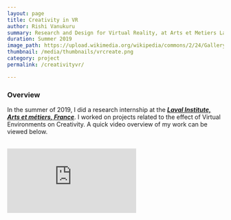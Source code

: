 ```yaml
---
layout: page
title: Creativity in VR
author: Rishi Vanukuru
summary: Research and Design for Virtual Reality, at Arts et Metiers Laval, France.
duration: Summer 2019
image_path: https://upload.wikimedia.org/wikipedia/commons/2/24/Galleryback.jpg
thumbnail: /media/thumbnails/vrcreate.png
category: project
permalink: /creativityvr/

---
```




### Overview

In the summer of 2019, I did a research internship at the [***Laval Institute, Arts et métiers, France***](https://artsetmetiers.fr/en/institut/laval). I worked on projects related to the effect of Virtual Environments on Creativity. A quick video overview of my work can be viewed below.

<br>

<iframe class = "video" src="https://www.youtube.com/embed/AYCyLVIs5e8" frameborder="0" allow="accelerometer; autoplay; encrypted-media; gyroscope; picture-in-picture" allowfullscreen></iframe>